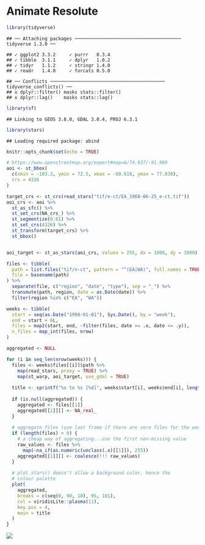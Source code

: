
# Animate Resolute

``` r
library(tidyverse)
```

    ## ── Attaching packages ─────────────────────────────────────── tidyverse 1.3.0 ──

    ## ✓ ggplot2 3.3.2     ✓ purrr   0.3.4
    ## ✓ tibble  3.1.1     ✓ dplyr   1.0.2
    ## ✓ tidyr   1.1.2     ✓ stringr 1.4.0
    ## ✓ readr   1.4.0     ✓ forcats 0.5.0

    ## ── Conflicts ────────────────────────────────────────── tidyverse_conflicts() ──
    ## x dplyr::filter() masks stats::filter()
    ## x dplyr::lag()    masks stats::lag()

``` r
library(sf)
```

    ## Linking to GEOS 3.8.0, GDAL 3.0.4, PROJ 6.3.1

``` r
library(stars)
```

    ## Loading required package: abind

``` r
knitr::opts_chunk$set(echo = TRUE)
```

``` r
# https://www.openstreetmap.org/export#map=6/74.937/-91.989
aoi <- st_bbox(
  c(xmin = -103.3, ymin = 72.5, xmax = -80.618, ymax = 77.030),
  crs = 4326
)

target_crs <- st_crs(read_stars("tif/e-ct/EA_1968-06-25_e-ct.tif"))
aoi_crs <- aoi %>% 
  st_as_sfc() %>%
  st_set_crs(NA_crs_) %>% 
  st_segmentize(0.01) %>%
  st_set_crs(4326) %>% 
  st_transform(target_crs) %>% 
  st_bbox()


aoi_target <- st_as_stars(aoi_crs, values = 255, dx = 1000, dy = 1000)
```

``` r
files <- tibble(
  path = list.files("tif/n-ct", pattern = "^(EA|WA)", full.names = TRUE),
  file = basename(path)
) %>% 
  separate(file, c("region", "date", "type"), sep = "_") %>% 
  transmute(path, region, date = as.Date(date)) %>% 
  filter(region %in% c("EA", "WA"))

weeks <- tibble(
  start = seq(as.Date("1998-01-01"), Sys.Date(), by = "week"),
  end = start + 6L,
  files = map2(start, end, ~filter(files, date >= .x, date <= .y)),
  n_files = map_int(files, nrow)
)
```

``` r
aggregated <- NULL

for (i in seq_len(nrow(weeks))) {
  files <- weeks$files[[i]]$path %>% 
    map(read_stars, proxy = TRUE) %>% 
    map(st_warp, aoi_target, use_gdal = TRUE)
  
  title <- sprintf("%s to %s [%d]", weeks$start[i], weeks$end[i], length(files))
  
  if (is.null(aggregated)) {
    aggregated <- files[[1]]
    aggregated[[1]][] <- NA_real_
  }
  
  # aggregate files (use last frame if there are zero files for the week)
  if (length(files) > 0) {
    # a cheap way of aggregating...use the first non-missing value
    raw_values <- files %>% 
      map(~na_if(as.numeric(unclass(.x)[[1]]), 255))
    aggregated[[1]][] <- coalesce(!!! raw_values)
  }
  
  # plot.stars() doesn't allow a background color, hence the
  # colour palette
  plot(
    aggregated,
    breaks = c(seq(0, 90, 10), 95, 101),
    col = viridisLite::plasma(11),
    key.pos = 4,
    main = title
  )
}
```

![](animate-resolute_files/figure-gfm/unnamed-chunk-3-.gif)<!-- -->
